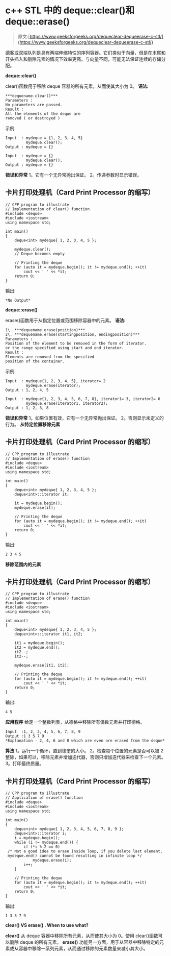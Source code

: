 # c++ STL 中的 deque::clear()和 deque::erase()

> 原文:[https://www.geeksforgeeks.org/dequeclear-dequeerase-c-stl/](https://www.geeksforgeeks.org/dequeclear-dequeerase-c-stl/)

[德客](https://www.geeksforgeeks.org/deque-cpp-stl/)或双端队列是具有两端伸缩特性的序列容器。它们类似于向量，但是在末尾和开头插入和删除元素的情况下效率更高。与向量不同，可能无法保证连续的存储分配。

**deque::clear()**

clear()函数用于移除 deque 容器的所有元素，从而使其大小为 0。
**语法:**

```
***dequename.clear()***
Parameters :
No parameters are passed.
Result :
All the elements of the deque are
removed ( or destroyed )
```

示例:

```
Input  : mydeque = {1, 2, 3, 4, 5}
         mydeque.clear();
Output : mydeque = {}

Input  : mydeque = {}
         mydeque.clear();
Output : mydeque = {}
```

**错误和异常**
1。它有一个无异常抛出保证。
2。传递参数时显示错误。

## 卡片打印处理机（Card Print Processor 的缩写）

```
// CPP program to illustrate
// Implementation of clear() function
#include <deque>
#include <iostream>
using namespace std;

int main()
{
    deque<int> mydeque{ 1, 2, 3, 4, 5 };

    mydeque.clear();
    // Deque becomes empty

    // Printing the deque
    for (auto it = mydeque.begin(); it != mydeque.end(); ++it)
        cout << ' ' << *it;
    return 0;
}
```

输出:

```
*No Output*
```

**deque::erase()**

erase()函数用于从指定位置或范围移除容器中的元素。
**语法:**

```
1\. ***dequename.erase(position)***
2\. ***dequename.erase(startingposition, endingposition)***
Parameters :
Position of the element to be removed in the form of iterator.
or the range specified using start and end iterator.
Result :
Elements are removed from the specified
position of the container.
```

示例:

```
Input  : mydeque{1, 2, 3, 4, 5}, iterator= 2
         mydeque.erase(iterator);
Output : 1, 2, 4, 5

Input  : mydeque{1, 2, 3, 4, 5, 6, 7, 8}, iterator1= 3, iterator2= 6
         mydeque.erase(iterator1, iterator2);
Output : 1, 2, 3, 8
```

**错误和异常**
1。如果位置有效，它有一个无异常抛出保证。
2。否则显示未定义的行为。
**从特定位置移除元素**

## 卡片打印处理机（Card Print Processor 的缩写）

```
// CPP program to illustrate
// Implementation of erase() function
#include <deque>
#include <iostream>
using namespace std;

int main()
{
    deque<int> mydeque{ 1, 2, 3, 4, 5 };
    deque<int>::iterator it;

    it = mydeque.begin();
    mydeque.erase(it);

    // Printing the deque
    for (auto it = mydeque.begin(); it != mydeque.end(); ++it)
        cout << ' ' << *it;
    return 0;
}
```

输出:

```
2 3 4 5
```

**移除范围内的元素**

## 卡片打印处理机（Card Print Processor 的缩写）

```
// CPP program to illustrate
// Implementation of erase() function
#include <deque>
#include <iostream>
using namespace std;

int main()
{
    deque<int> mydeque{ 1, 2, 3, 4, 5 };
    deque<int>::iterator it1, it2;

    it1 = mydeque.begin();
    it2 = mydeque.end();
    it2--;
    it2--;

    mydeque.erase(it1, it2);

    // Printing the deque
    for (auto it = mydeque.begin(); it != mydeque.end(); ++it)
        cout << ' ' << *it;
    return 0;
}
```

输出:

```
4 5
```

**应用程序**
给定一个整数列表，从德格中移除所有偶数元素并打印德格。

```
Input  :1, 2, 3, 4, 5, 6, 7, 8, 9
Output :1 3 5 7 9
*Explanation - 2, 4, 6 and 8 which are even are erased from the deque*
```

**算法**
1。运行一个循环，直到德奎的大小。
2。检查每个位置的元素是否可以被 2 整除，如果可以，移除元素并增加迭代器，否则只增加迭代器来检查下一个元素。
3。打印最终质量。

## 卡片打印处理机（Card Print Processor 的缩写）

```
// CPP program to illustrate
// Application of erase() function
#include <deque>
#include <iostream>
using namespace std;

int main()
{
    deque<int> mydeque{ 1, 2, 3, 4, 5, 6, 7, 8, 9 };
    deque<int>::iterator i;
    i = mydeque.begin();
    while (i != mydeque.end()) {
        if (*i % 2 == 0)     
 /* Not a good idea to erase inside loop, if you delete last element,
 mydeque.end() cannot be found resulting in infinite loop */
            mydeque.erase(i);
        i++;       
    }

    // Printing the deque
    for (auto it = mydeque.begin(); it != mydeque.end(); ++it)
        cout << ' ' << *it;
    return 0;
}
```

输出:

```
1 3 5 7 9
```

**clear() VS erase() . When to use what?**

**clear()** 从 deque 容器中移除所有元素，从而使其大小为 0。使用 clear()函数可以删除 deque 的所有元素。
**erase()** 功能另一方面，用于从容器中移除特定的元素或从容器中移除一系列元素，从而通过移除的元素数量来减小其大小。